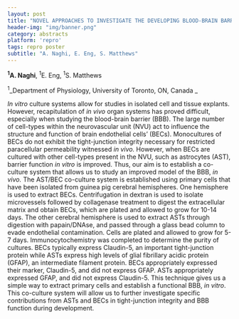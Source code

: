 ```yaml
---
layout: post
title: "NOVEL APPROACHES TO INVESTIGATE THE DEVELOPING BLOOD-BRAIN BARRIER"
header-img: "img/banner.png"
category: abstracts
platform: 'repro'
tags: repro poster
subtitle: "A. Naghi, E. Eng, S. Matthews"
---
```

__<sup>1</sup>A. Naghi__, <sup>1</sup>E. Eng, <sup>1</sup>S. Matthews

<sup>1</sup>_Department of Physiology, University of Toronto, ON, Canada _

_In vitro_ culture systems allow for studies in isolated cell and tissue
explants. However, recapitulation of _in vivo_ organ systems has proved
difficult, especially when studying the blood-brain barrier (BBB). The
large number of cell-types within the neurovascular unit (NVU) act to
influence the structure and function of brain endothelial cells’ (BECs).
Monocultures of BECs do not exhibit the tight-junction integrity
necessary for restricted paracellular permeability witnessed _in vivo._
However, when BECs are cultured with other cell-types present in the
NVU, such as astrocytes (AST), barrier function _in vitro_ is improved.
Thus, our aim is to establish a co-culture system that allows us to
study an improved model of the BBB, _in vivo._ The AST/BEC co-culture
system is established using primary cells that have been isolated from
guinea pig cerebral hemispheres. One hemisphere is used to extract BECs.
Centrifugation in dextran is used to isolate microvessels followed by
collagenase treatment to digest the extracellular matrix and obtain
BECs, which are plated and allowed to grow for 10-14 days. The other
cerebral hemisphere is used to extract ASTs through digestion with
papain/DNAse, and passed through a glass bead column to evade
endothelial contamination. Cells are plated and allowed to grow for 5-7
days. Immunocytochemistry was completed to determine the purity of
cultures. BECs typically express Claudin-5, an important tight-junction
protein while ASTs express high levels of glial fibrillary acidic
protein (GFAP), an intermediate filament protein. BECs appropriately
expressed their marker, Claudin-5, and did not express GFAP. ASTs
appropriately expressed GFAP, and did not express Claudin-5. This
technique gives us a simple way to extract primary cells and establish a
functional BBB, _in vitro_. This co-culture system will allow us to
further investigate specific contributions from ASTs and BECs in
tight-junction integrity and BBB function during development.
